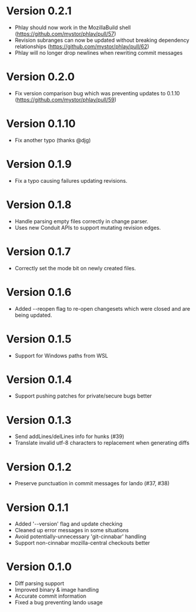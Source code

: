 # Version 0.2.1

* Phlay should now work in the MozillaBuild shell (https://github.com/mystor/phlay/pull/57)
* Revision subranges can now be updated without breaking dependency relationships (https://github.com/mystor/phlay/pull/62)
* Phlay will no longer drop newlines when rewriting commit messages

# Version 0.2.0

* Fix version comparison bug which was preventing updates to 0.1.10 (https://github.com/mystor/phlay/pull/59)

# Version 0.1.10

* Fix another typo (thanks @djg)

# Version 0.1.9

* Fix a typo causing failures updating revisions.

# Version 0.1.8

* Handle parsing empty files correctly in change parser.
* Uses new Conduit APIs to support mutating revision edges.

# Version 0.1.7

* Correctly set the mode bit on newly created files.

# Version 0.1.6

* Added --reopen flag to re-open changesets which were closed and are being updated.

# Version 0.1.5

* Support for Windows paths from WSL

# Version 0.1.4

* Support pushing patches for private/secure bugs better

# Version 0.1.3

* Send addLines/delLines info for hunks (#39)
* Translate invalid utf-8 characters to replacement when generating diffs

# Version 0.1.2

* Preserve punctuation in commit messages for lando (#37, #38)

# Version 0.1.1

* Added '--version' flag and update checking
* Cleaned up error messages in some situations
* Avoid potentially-unnecessary 'git-cinnabar' handling
* Support non-cinnabar mozilla-central checkouts better

# Version 0.1.0

* Diff parsing support
* Improved binary & image handling
* Accurate commit information
* Fixed a bug preventing lando usage
